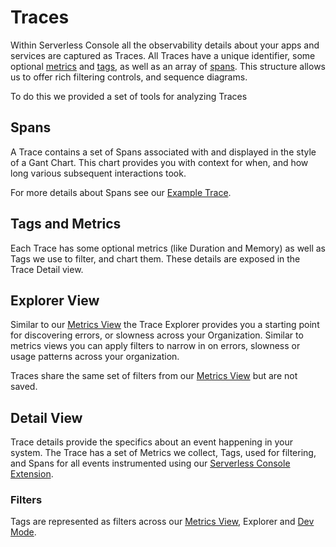 <!--
title: Traces
menuText: Traces
description: Using Explorer and understanding Traces and Spans.
menuOrder: 7
-->
# Traces

Within Serverless Console all the observability details about your apps and services are
captured as Traces. All Traces have a unique identifier, some optional
[metrics](metrics.md) and [tags](tags.md), as well as an array of [spans](#spans).
This structure allows us to offer rich filtering controls, and sequence diagrams.  

To do this we provided a set of tools for analyzing Traces

## Spans

A Trace contains a set of Spans associated with and displayed in the style of a 
Gant Chart. This chart provides you with context for when, and 
how long various subsequent interactions took. 

For more details about Spans see our [Example Trace](#example-trace).

## Tags and Metrics

Each Trace has some optional metrics (like Duration and Memory) as well as
Tags we use to filter, and chart them. These details are exposed in the Trace
Detail view. 


## Explorer View

Similar to our [Metrics View](metrics.md) the Trace Explorer provides you a
starting point for discovering errors, or slowness across your Organization.
Similar to metrics views you can apply filters to narrow in on errors, slowness
or usage patterns across your organization. 

Traces share the same set of filters from our [Metrics View](metrics.md) but are
not saved.

## Detail View

Trace details provide the specifics about an event happening in your system. The
Trace has a set of Metrics we collect, Tags, used for filtering, and Spans
for all events instrumented using our [Serverless Console Extension](../integrations/aws/index.md#serverless-console-extension). 


### Filters

Tags are represented as filters across our [Metrics View](metrics.md), Explorer and [Dev Mode](dev-mode.md).